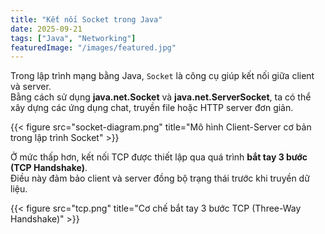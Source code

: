 ```yaml
---
title: "Kết nối Socket trong Java"
date: 2025-09-21
tags: ["Java", "Networking"]
featuredImage: "/images/featured.jpg"
---
```


Trong lập trình mạng bằng Java, `Socket` là công cụ giúp kết nối giữa client và server.  
Bằng cách sử dụng **java.net.Socket** và **java.net.ServerSocket**, ta có thể xây dựng các ứng dụng chat, truyền file hoặc HTTP server đơn giản.

{{< figure src="socket-diagram.png" title="Mô hình Client-Server cơ bản trong lập trình Socket" >}}

Ở mức thấp hơn, kết nối TCP được thiết lập qua quá trình **bắt tay 3 bước (TCP Handshake)**.  
Điều này đảm bảo client và server đồng bộ trạng thái trước khi truyền dữ liệu.

{{< figure src="tcp.png" title="Cơ chế bắt tay 3 bước TCP (Three-Way Handshake)" >}}
